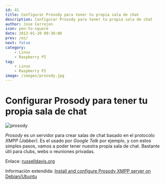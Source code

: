 ```yaml
---
id: 41
title: Configurar Prosody para tener tu propia sala de chat
description: Configurar Prosody para tener tu propia sala de chat
author: Jose Cerrejon
icon: pen-to-square
date: 2013-01-20 09:30:00
prev: /es/
next: false
category:
    - Linux
    - Raspberry PI
tag:
    - Linux
    - Raspberry PI
image: /images/prosody.jpg
---
```


# Configurar Prosody para tener tu propia sala de chat

![prosody](/images/prosody.jpg)

_Prosody_ es un servidor para crear salas de chat basado en el protocolo _XMPP (Jabber)_. Es el usado por _Google Talk_ por ejemplo, y con estos simples pasos, vamos a poder tener nuestra propia sala de chat. Bastante útil para clubs, webs o reuniones privadas.

Enlace: [russelldavis.org](https://russelldavis.org/2013/01/18/setting-up-prosody-on-the-raspberry-pi-for-house-apartment-secret-club-house-wide-chatroom/)

Información extendida: [Install and configure Prosody XMPP server on Debian/Ubuntu ](https://www.techytalk.info/install-configure-prosody-xmpp-jabber-server-on-debian-ubuntu-linux/)
